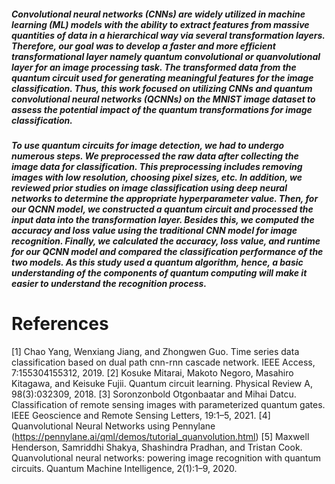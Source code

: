 ##### Convolutional neural networks (CNNs) are widely utilized in machine learning (ML) models with the ability to extract features from massive quantities of data in a hierarchical way via several transformation layers. Therefore, our goal was to develop a faster and more efficient transformational layer namely quantum convolutional or quanvolutional layer for an image processing task.  The transformed data from the quantum circuit  used for generating meaningful features for the image classification. Thus, this work focused on utilizing CNNs and quantum convolutional neural networks (QCNNs) on the MNIST image dataset to assess the potential impact of the quantum transformations for image classification. 


##### To use quantum circuits for image detection, we had to undergo numerous steps. We preprocessed the raw data after collecting the image data for classification. This preprocessing includes removing images with low resolution, choosing pixel sizes, etc. In addition, we reviewed prior studies on image classification using deep neural networks to determine the appropriate hyperparameter value. Then, for our QCNN model, we constructed a quantum circuit and processed the input data into the transformation layer. Besides this, we computed the accuracy and loss value using the traditional CNN model for image recognition. Finally,  we calculated the accuracy, loss value, and runtime for our QCNN model and compared the classification performance of the two models. As this study used a quantum algorithm, hence, a basic understanding of the components of quantum computing will make it easier to understand the recognition process.


# References<a name="references"></a>

[1] Chao Yang, Wenxiang Jiang, and Zhongwen Guo. Time series data classification based on dual path cnn-rnn cascade network. IEEE Access, 7:155304155312, 2019.
[2] Kosuke Mitarai, Makoto Negoro, Masahiro Kitagawa, and Keisuke Fujii. Quantum circuit learning. Physical Review A, 98(3):032309, 2018.
[3] Soronzonbold Otgonbaatar and Mihai Datcu. Classification of remote sensing images with parameterized quantum gates. IEEE Geoscience and Remote Sensing Letters, 19:1–5, 2021.
[4] Quanvolutional Neural Networks using Pennylane (https://pennylane.ai/qml/demos/tutorial_quanvolution.html)
[5] Maxwell Henderson, Samriddhi Shakya, Shashindra Pradhan, and Tristan Cook. Quanvolutional neural networks: powering image recognition with quantum circuits. Quantum Machine Intelligence, 2(1):1–9, 2020.
